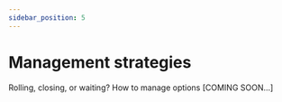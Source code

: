 ```yaml
---
sidebar_position: 5
---
```


# Management strategies
Rolling, closing, or waiting? How to manage options [COMING SOON...]

